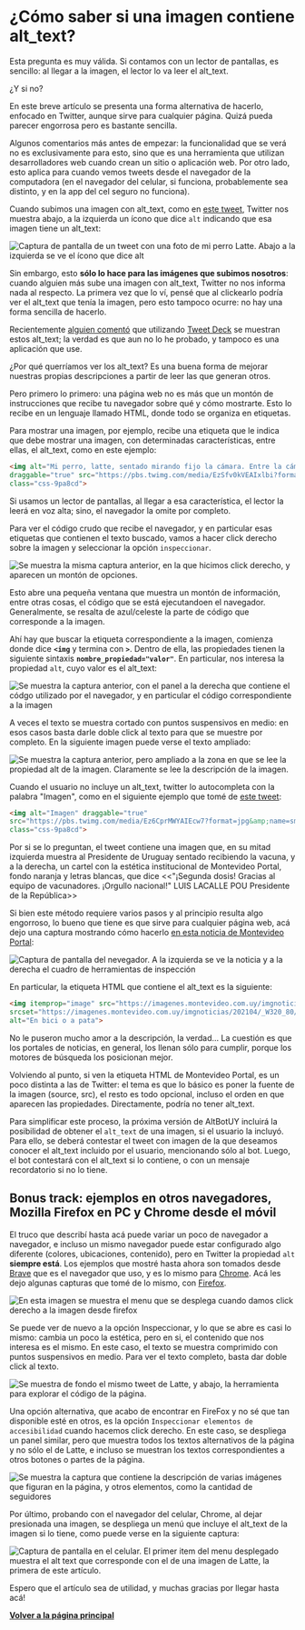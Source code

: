 # ¿Cómo saber si una imagen contiene alt_text?

Esta pregunta es muy válida. Si contamos con un lector de pantallas, 
es sencillo: al llegar a la imagen, el lector lo va leer el alt_text.

¿Y si no?

En este breve artículo se presenta una forma alternativa de hacerlo, enfocado en Twitter, aunque sirve para cualquier página.
Quizá pueda parecer engorrosa pero es bastante sencilla.

Algunos comentarios más antes de empezar: la funcionalidad que se verá no es 
exclusivamente para esto, sino que es una herramienta que utilizan desarrolladores 
web cuando crean un sitio o aplicación web. Por otro lado, esto aplica para 
cuando vemos tweets desde el navegador de la computadora (en el navegador del celular, si funciona, probablemente sea distinto, 
y en la app del cel seguro no funciona).

Cuando subimos una imagen con alt_text, como en [este tweet](https://twitter.com/ro_laguna_/status/1383906634171224072),
Twitter nos muestra abajo, a la izquierda un ícono que dice `alt` indicando que esa imagen tiene un alt_text:
 
![Captura de pantalla de un tweet con una foto de mi perro Latte. Abajo a la izquierda se ve el ícono que dice alt](https://github.com/rola93/altBotUY/blob/master/docs/media/latte_icono_alt_resaltado.png?raw=true)

Sin embargo, esto **sólo lo hace para las imágenes que subimos nosotros**: 
cuando alguien más sube una imagen con alt_text, Twitter no nos informa nada al respecto. La primera vez que lo ví,
pensé que al clickearlo podría ver el alt_text que tenía la imagen, pero esto tampoco ocurre: no hay una forma 
sencilla de hacerlo.

Recientemente [alguien comentó](https://twitter.com/SarAusten/status/1386002316055269384) que utilizando 
[Tweet Deck](https://tweetdeck.twitter.com) se muestran estos alt_text; la verdad 
es que aun no lo he probado, y tampoco es una aplicación que use.

¿Por qué querríamos ver los alt_text? Es una buena forma de mejorar nuestras propias descripciones a partir de leer 
las que generan otros.

Pero primero lo primero: una página web no es más que un montón de instrucciones que recibe tu navegador sobre qué y cómo mostrarte.
Esto lo recibe en un lenguaje llamado HTML, donde todo se organiza en etiquetas.

Para mostrar una imagen, por ejemplo, recibe una etiqueta que le indica que debe mostrar una imagen,
 con determinadas características, entre ellas, el alt_text, como en este ejemplo:
 
```html
<img alt="Mi perro, latte, sentado mirando fijo la cámara. Entre la cámara y él hay un plato de rissoto. La foto es en el living de mi casa" 
draggable="true" src="https://pbs.twimg.com/media/EzSfv0kVEAIxlbi?format=jpg&amp;name=small" 
class="css-9pa8cd">
```
 
Si usamos un lector de pantallas, al llegar a esa característica, el lector la leerá en voz alta; sino, 
el navegador la omite por completo.

Para ver el código crudo que recibe el navegador, y en particular esas etiquetas que contienen el texto buscado, vamos a hacer click derecho 
sobre la imagen y seleccionar la opción  `inspeccionar`. 

![Se muestra la misma captura anterior, en la que hicimos click derecho, y aparecen un montón de opciones.](https://github.com/rola93/altBotUY/blob/master/docs/media/latte_click_derecho.png?raw=true)

Esto abre una pequeña ventana que muestra un montón de información, entre otras cosas, 
el código que se está ejecutandoen el navegador. Generalmente, se resalta de azul/celeste la parte de código que corresponde a la imagen.

Ahí hay que buscar la etiqueta correspondiente a la imagen, comienza donde dice **`<img`** y termina con **`>`**. Dentro de ella, las propiedades tienen la siguiente sintaxis **`nombre_propiedad="valor"`**. En particular, nos interesa la propiedad `alt`, cuyo valor es el alt_text:

![Se muestra la captura anterior, con el panel a la derecha que contiene el códgo utilizado por el navegador, 
y en particular el código correspondiente a la imagen](https://github.com/rola93/altBotUY/blob/master/docs/media/latte_twit_y_herramienta.png?raw=true)


A veces el texto se muestra cortado con puntos suspensivos en medio: en esos casos basta darle doble click al 
texto para que se muestre por completo. En la siguiente imagen puede verse el texto ampliado:

![Se muestra la captura anterior, pero ampliado a la zona en que se lee la propiedad alt de la imagen. Claramente se lee la descripción de la imagen.](https://github.com/rola93/altBotUY/blob/master/docs/media/alt_text.png?raw=true)

Cuando el usuario no incluye un alt_text, twitter lo autocompleta con la palabra "Imagen", como en el siguiente ejemplo 
que tomé de [este tweet](https://twitter.com/portalmvd/status/1386689487221182470):

```html
<img alt="Imagen" draggable="true" 
src="https://pbs.twimg.com/media/Ez6CprMWYAIEcw7?format=jpg&amp;name=small" 
class="css-9pa8cd">
```
Por si se lo preguntan, el tweet contiene una imagen que, en su mitad izquierda muestra al Presidente de Uruguay sentado recibiendo la vacuna, y a la derecha, 
un cartel con la estética institucional de Montevideo Portal, fondo naranja y letras blancas, que dice <<"¡Segunda dosis! Gracias al equipo de vacunadores. 
¡Orgullo nacional!" LUIS LACALLE POU Presidente de la República>>

Si bien este método requiere varios pasos y al principio resulta algo engorroso,
 lo bueno que tiene es que sirve para cualquier página web, acá dejo una captura mostrando cómo hacerlo 
 [en esta noticia de Montevideo Portal](https://www.montevideo.com.uy/Noticias/Colectivo-Ciudad-Abierta-reclama-a-la-IM-que-vuelva-a-peatonalizar-la-rambla-los-domingos-uc784646):
  
![Captura de pantalla del nevegador. A la izquierda se ve la noticia y a la derecha el cuadro de herramientas de inspección](https://github.com/rola93/altBotUY/blob/master/docs/media/ejemplo_montevideo_portal.png?raw=true)

En particular, la etiqueta HTML que contiene el alt_text es la siguiente: 

```html
<img itemprop="image" src="https://imagenes.montevideo.com.uy/imgnoticias/202104/_W933_80/759739.jpg" 
srcset="https://imagenes.montevideo.com.uy/imgnoticias/202104/_W320_80/759739.jpg 1x, https://imagenes.montevideo.com.uy/imgnoticias/202104/_W640_80/759739.jpg 2x" 
alt="En bici o a pata">
```

No le puseron mucho amor a la descripción, la verdad... La cuestión es que los portales de noticias, en general, los llenan 
sólo para cumplir, porque los motores de búsqueda los posicionan mejor.

Volviendo al punto, si ven la etiqueta HTML de Montevideo Portal, es un poco distinta a las de Twitter: el tema es que 
lo básico es poner la fuente de la imagen (source, src), el resto es todo opcional, incluso el orden en que aparecen las propiedades. Directamente, podría 
no tener alt_text.    

Para simplificar este proceso, la próxima versión de AltBotUY incluirá la posibilidad de obtener el `alt_text` de una imagen, si el usuario la incluyó. 
Para ello, se deberá contestar el tweet con imagen de la que deseamos conocer el alt_text incluido por el usuario, mencionando sólo al bot. Luego, el bot contestará con el alt_text si lo contiene, o con un mensaje recordatorio si no lo tiene.

## Bonus track: ejemplos en otros navegadores, Mozilla Firefox en PC y Chrome desde el móvil

El truco que describí hasta acá puede variar un poco de navegador a navegador, e incluso un mismo navegador puede estar configurado 
algo diferente (colores, ubicaciones, contenido), pero en Twitter la propiedad `alt` **siempre está**. Los ejemplos que mostré hasta ahora son tomados 
desde [Brave](http://brave.com) que es el navegador que uso, y es lo mismo para 
[Chrome](https://www.google.com/intl/es/chrome/). Acá les dejo algunas capturas que tomé de lo mismo, con 
[Firefox](https://www.mozilla.org/es-ES/firefox/new/).

![En esta imagen se muestra el menu que se desplega cuando damos click derecho a la imagen desde firefox](https://github.com/rola93/altBotUY/blob/master/docs/media/latte_click_derecho_mozilla.png?raw=true)

Se puede ver de nuevo a la opción Inspeccionar, y lo que se abre es casi lo mismo: cambia un poco la estética, pero en si, el contenido que nos interesa
es el mismo. En este caso, el texto se muestra comprimido con puntos suspensivos en medio. Para ver el texto completo, basta dar doble click al texto.

![Se muestra de fondo el mismo tweet de Latte, y abajo, la herramienta para explorar el código de la página.](https://github.com/rola93/altBotUY/blob/master/docs/media/latte_panel_firefox.png?raw=true)

Una opción alternativa, que acabo de encontrar en FireFox y no sé que tan disponible esté en otros, es la opción 
`Inspeccionar elementos de accesibilidad` cuando hacemos click derecho. En este caso, se despliega un panel similar, pero que muestra todos los textos
alternativos de la página y no sólo el de Latte, e incluso se muestran los textos correspondientes a otros botones o partes de la página.

![Se muestra la captura que contiene la descripción de varias imágenes que figuran en la página, y otros elementos, como la cantidad de seguidores](https://github.com/rola93/altBotUY/blob/master/docs/media/inspeccionar-accesibilidad-firefox.png?raw=true)


Por último, probando con el navegador del celular, Chrome, al dejar presionada una imagen, se despliega un menú que incluye el alt_text de la imagen si lo tiene, como puede verse en la siguiente captura:

![Captura de pantalla en el celular. El primer item del menu desplegado muestra el alt text que corresponde con el de una imagen de Latte, la primera de este artículo.](https://github.com/rola93/altBotUY/blob/master/docs/media/captura_chrome_movil_alt_text.jpeg?raw=true)

Espero que el artículo sea de utilidad, y muchas gracias por llegar hasta acá!


**[Volver a la página principal](/altBotUY)**
